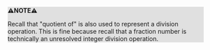 <div style="margin:2em; background-color: #e0e0e0;">

<strong>⚠️NOTE️️️⚠️</strong>

Recall that "quotient of" is also used to represent a division operation. This is fine because recall that a fraction number is technically an unresolved integer division operation.
</div>

